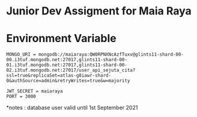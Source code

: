 # Junior Dev Assigment for Maia Raya 


# Environment Variable

```
MONGO_URI = mongodb://maiaraya:QW0RPNXNcAzfTuxv@glints11-shard-00-00.i3tuf.mongodb.net:27017,glints11-shard-00-01.i3tuf.mongodb.net:27017,glints11-shard-00-02.i3tuf.mongodb.net:27017/user_api_sejuta_cita?ssl=true&replicaSet=atlas-g8iawr-shard-0&authSource=admin&retryWrites=true&w=majority

JWT_SECRET = maiaraya
PORT = 3000
```

*notes : database user valid until 1st September 2021